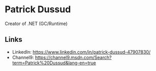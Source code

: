 # Patrick Dussud

Creator of .NET (GC/Runtime)

## Links
- LinkedIn: https://www.linkedin.com/in/patrick-dussud-47907830/
- Channel9: https://channel9.msdn.com/Search?term=Patrick%20Dussud&lang-en=true
